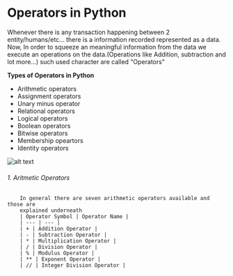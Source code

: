 # Operators in Python
Whenever there is any transaction happening between 2 entity/humans/etc... there is a information 
recorded represented as a data. Now, In order to squeeze an meaningful information from the data 
we execute an operations on the data.(Operations like Addition, subtraction and lot more...)
such used character are called "Operators"


**Types of Operators in Python**
- Arithmetic operators
- Assignment operators
- Unary minus operator
- Relational operators
- Logical operators
- Boolean operators
- Bitwise operators
- Membership opeartors
- Identity operators

![alt text](https://github.com/VB-Cloudboy/PythonCodes/tree/master/02-Operators/arithmetic-flowchart.png)

###### 1. Aritmetic Operators
```
	In general there are seven arithmetic operators available and those are 
	explained underneath
	| Operator Symbol | Operator Name |
	| --- | --- |
	| + | Addition Operator |
	| - | Subtraction Operator |
	| * | Multiplication Operator |
	| / | Division Operator |
	| % | Modulus Operator |
	| ** | Exponent Operator |
	| // | Integer Division Operator |
```
